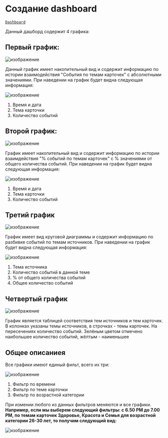 # Создание dashboard
<code>[Dashboard](https://public.tableau.com/app/profile/zorun/viz/Book1_16313669729360/Dashboard1?publish=yes)
</code>

Данный дашборд содержит 4 графика:
## Первый график:
![изображение](https://user-images.githubusercontent.com/99120413/153747355-aac398cf-6b02-4191-8196-3da0edb7f883.png)

Данный график имеет накопительный вид и содержит информацию по истории взаимодействия "События по темам карточек" с абсолютными значениями.
При наведении на график будет видна следующая информация:

![изображение](https://user-images.githubusercontent.com/99120413/153747363-778d6f9e-8a91-4efa-ae18-1f2b7fd50280.png)


1. Время и дата
2. Тема карточки
3. Количество событий

## Второй график:
![изображение](https://user-images.githubusercontent.com/99120413/153747194-3fd292b9-1b4b-41ca-a4a8-5482f76b6f38.png)

График имеет накопительный вид и содержит информацию по истории взаимдействия "% событий по темам карточек" с % значениями от общего количества событий.
При наведении на график будет видна следующая информация:

![изображение](https://user-images.githubusercontent.com/99120413/153747425-d9d7466e-f142-436b-ae2b-888bebf2c9c3.png)

1. Время и дата
2. Тема карточки
3. Количество событий

## Третий график
![изображение](https://user-images.githubusercontent.com/99120413/153747459-6458d355-4206-415e-8a5c-2e95dfe02ad7.png)

График имеет вид круговой диаграммы и содержит информацию по разбивке событий по темам источников.
При наведении на график будет видна следующая информация:

![изображение](https://user-images.githubusercontent.com/99120413/153747492-4c01a04c-573f-4e1f-ae8d-cb198d335fd1.png)

1. Тема источника
2. Количество событий в данной теме
3. % от общего количества событий
4. Общее количество событий

## Четвертый график

![изображение](https://user-images.githubusercontent.com/99120413/153747535-ace87a7c-ce9c-4758-aa4d-339d6336d578.png)

График является таблицей соответствия тем источников и тем карточек. В колонках указаны темы источников, в строчках - темы карточек. На пересечениях количество событий. Зелёным цветом отмечено наибольшее количество событий, жёлтым - наименьшее

## Общее описаниея

Все графики имеют единый фильт, всего их три:

![изображение](https://user-images.githubusercontent.com/99120413/153747595-f53a79dc-e10d-4371-b86d-3338e1ef448a.png)

1. Фильтр по времени
2. Фильтр по теме карточки
3. Фильтр по возрастной категории

При измении любого из данных фильтров меняются и все графики.
**Например, если мы выберем следующий фильтры: с 6.50 РМ до 7.00 РМ, по темам карточек Здоровье, Красота и Семья для возрастной категории 26-30 лет, то получим следующий вид:**

![изображение](https://user-images.githubusercontent.com/99120413/153747709-4be9cc59-1366-4822-8c48-2c8993aa3002.png)


